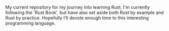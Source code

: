My current repository for my journey into learning Rust.
I'm currently following the 'Rust Book', but have also set aside both Rust by example and Rust by practice. Hopefully I'll devote enough time to this interesting programming language.

